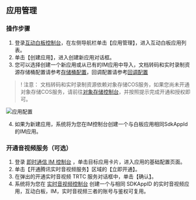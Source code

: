 ## 应用管理

### 操作步骤

1. 登录[互动白板控制台](https://console.cloud.tencent.com/tiw)，在左侧导航栏单击【应用管理】，进入互动白板应用列表。
2. 单击【创建应用】，进入创建新应用对话框。
3. 您可以选择创建一个新应用或从已有的IM应用中导入，文档转码和实时录制资源存储桶配置请参考[存储桶配置](./存储桶配置.md)，回调配置请参考[回调配置](./回调配置.md)

> ! 注意：
> 文档转码和实时录制资源依赖对象存储COS服务，如果您尚未开通对象存储COS服务，请前往[对象存储控制台](https://console.cloud.tencent.com/cos5)，并按照提示完成开通和授权即可。

![应用配置](https://main.qcloudimg.com/raw/452692957ada107f769d03f0181f50ef.png)

4. 如果为新建应用，系统将为您在IM控制台创建一个与白板应用相同SdkAppId的IM应用。

### 开通音视频服务（可选）

1. 登录 [即时通信 IM 控制台](https://console.cloud.tencent.com/im) ，单击目标应用卡片，进入应用的基础配置页面。
2. 单击【开通腾讯实时音视频服务】区域的【立即开通】。
3. 在弹出的开通实时音视频 TRTC 服务对话框中，单击【确认】。
4. 系统将为您在 [实时音视频控制台](https://console.cloud.tencent.com/trtc/app) 创建一个与相同 SDKAppID 的实时音视频应用，互动白板，IM，实时音视频三者的账号与鉴权可复用。

